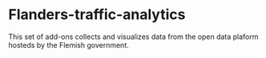# Flanders-traffic-analytics
This set of add-ons collects and visualizes data from the open data plaform hosteds by the Flemish government.
